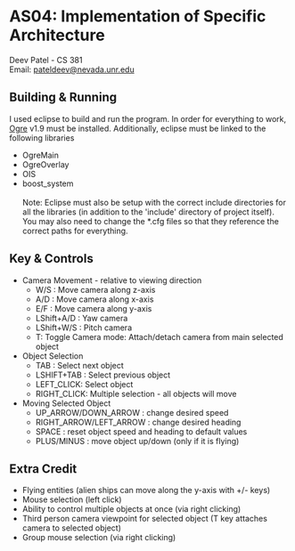 # AS04: Implementation of Specific Architecture
Deev Patel - CS 381 <br>
Email: pateldeev@nevada.unr.edu

## Building & Running
I used eclipse to build and run the program. In order for everything to work, [Ogre](https://www.ogre3d.org/) v1.9 must be installed. Additionally, eclipse must be linked to the following libraries <br>
* OgreMain
* OgreOverlay
* OIS
* boost_system
<a/><br><br> Note: Eclipse must also be setup with the correct include directories for all the libraries (in addition to the 'include' directory of project itself). You may also need to change the *.cfg files so that they reference the correct paths for everything.

## Key & Controls
* Camera Movement - relative to viewing direction
  * W/S : Move camera along z-axis
  * A/D : Move camera along x-axis
  * E/F : Move camera along y-axis 
  * LShift+A/D : Yaw camera
  * LShift+W/S : Pitch camera
  * T: Toggle Camera mode: Attach/detach camera from main selected object
* Object Selection
  * TAB : Select next object
  * LSHIFT+TAB : Select previous object
  * LEFT_CLICK: Select object
  * RIGHT_CLICK: Multiple selection - all objects will move
* Moving Selected Object
  * UP_ARROW/DOWN_ARROW : change desired speed
  * RIGHT_ARROW/LEFT_ARROW : change desired heading
  * SPACE : reset object speed and heading to default values
  * PLUS/MINUS : move object up/down (only if it is flying)

## Extra Credit
* Flying entities (alien ships can move along the y-axis with +/- keys)
* Mouse selection (left click)
* Ability to control multiple objects at once (via right clicking)
* Third person camera viewpoint for selected object (T key attaches camera to selected object)
* Group mouse selection (via right clicking)
